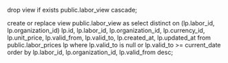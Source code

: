drop view if exists public.labor_view cascade;

create or replace view public.labor_view as
select distinct on (lp.labor_id, lp.organization_id)
    lp.id,
    lp.labor_id,
    lp.organization_id,
    lp.currency_id,
    lp.unit_price,
    lp.valid_from,
    lp.valid_to,
    lp.created_at,
    lp.updated_at
from public.labor_prices lp
where lp.valid_to is null or lp.valid_to >= current_date
order by lp.labor_id, lp.organization_id, lp.valid_from desc;
